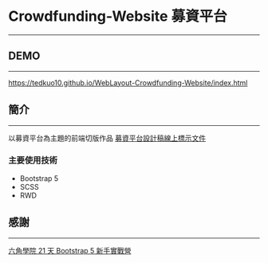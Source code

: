 # Crowdfunding-Website 募資平台
---

## DEMO
---
https://tedkuo10.github.io/WebLayout-Crowdfunding-Website/index.html

## 簡介
---
以募資平台為主題的前端切版作品
[募資平台設計稿線上標示文件](https://hexschool.github.io/boootstrap5WebLayout/)

### 主要使用技術
- Bootstrap 5
- SCSS
- RWD


## 感謝
---
[六角學院 21 天 Bootstrap 5 新手實戰營](https://hackmd.io/@YmcMgo-NSKOqgTGAjl_5tg/ryar-vGOd/%2FNdGKchTeRBqbkTMiQ2HSmw?fbclid=IwAR1DAeYtRSKe69vzZuZ2glpDjzY1XfnfqXHuWQOzqa2gLGZMTtvjNDNJDc8)